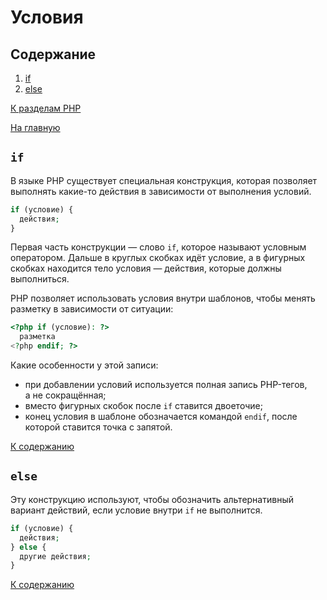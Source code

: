 # Условия

## Содержание

1. [if](#if)
2. [else](#else)

[К разделам PHP](https://github.com/Holiden/Library/blob/master/sections/php/README.md)

[На главную](https://github.com/Holiden/Library/blob/master/README.md)

## `if`

В языке PHP существует специальная конструкция, которая позволяет выполнять какие-то действия в зависимости от выполнения условий.

```php
if (условие) {
  действия;
}
```

Первая часть конструкции — слово `if`, которое называют условным оператором. Дальше в круглых скобках идёт условие, а в фигурных скобках находится тело условия — действия, которые должны выполниться.

PHP позволяет использовать условия внутри шаблонов, чтобы менять разметку в зависимости от ситуации:

```php
<?php if (условие): ?>
  разметка
<?php endif; ?>
```

Какие особенности у этой записи:

- при добавлении условий используется полная запись PHP-тегов, а не сокращённая;
- вместо фигурных скобок после `if` ставится двоеточие;
- конец условия в шаблоне обозначается командой `endif`, после которой ставится точка с запятой.

[К содержанию](#содержание)

## `else`

Эту конструкцию используют, чтобы обозначить альтернативный вариант действий, если условие внутри `if` не выполнится.

```php
if (условие) {
  действия;
} else {
  другие действия;
}
```

[К содержанию](#содержание)
